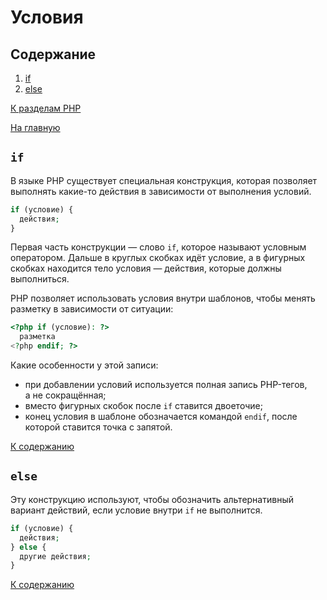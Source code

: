 # Условия

## Содержание

1. [if](#if)
2. [else](#else)

[К разделам PHP](https://github.com/Holiden/Library/blob/master/sections/php/README.md)

[На главную](https://github.com/Holiden/Library/blob/master/README.md)

## `if`

В языке PHP существует специальная конструкция, которая позволяет выполнять какие-то действия в зависимости от выполнения условий.

```php
if (условие) {
  действия;
}
```

Первая часть конструкции — слово `if`, которое называют условным оператором. Дальше в круглых скобках идёт условие, а в фигурных скобках находится тело условия — действия, которые должны выполниться.

PHP позволяет использовать условия внутри шаблонов, чтобы менять разметку в зависимости от ситуации:

```php
<?php if (условие): ?>
  разметка
<?php endif; ?>
```

Какие особенности у этой записи:

- при добавлении условий используется полная запись PHP-тегов, а не сокращённая;
- вместо фигурных скобок после `if` ставится двоеточие;
- конец условия в шаблоне обозначается командой `endif`, после которой ставится точка с запятой.

[К содержанию](#содержание)

## `else`

Эту конструкцию используют, чтобы обозначить альтернативный вариант действий, если условие внутри `if` не выполнится.

```php
if (условие) {
  действия;
} else {
  другие действия;
}
```

[К содержанию](#содержание)
